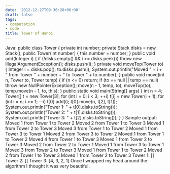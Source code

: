 ```yaml
---
date: '2012-12-27T09:36:28+00:00'
draft: false
tags:
- computation
- code
title: Tower of Hanoi
---
```


Java: public class Tower { private int number; private Stack disks = new Stack(); public Tower(int number) { this.number = number; } public void add(Integer i) { if (!disks.empty() && i >= disks.peek()) throw new IllegalArgumentException(); disks.push(i); } private void moveTop(Tower to) { Integer i = disks.pop(); to.disks.push(i); System.out.println("Moved " + i + " from Tower " + number + " to Tower " + to.number); } public void move(int n, Tower to, Tower temp) { if (n <= 0) return; if (to == null || temp == null) throw new NullPointerException(); move(n - 1, temp, to); moveTop(to); temp.move(n - 1, to, this); } public static void main(String[] args) { int n = 4; Tower[] t = new Tower[3]; for (int i = 0; i < 3; ++i) t[i] = new Tower(i + 1); for (int i = n; i >= 1; --i) t[0].add(i); t[0].move(n, t[2], t[1]); System.out.println("Tower 1: " + t[0].disks.toString()); System.out.println("Tower 2: " + t[1].disks.toString()); System.out.println("Tower 3: " + t[2].disks.toString()); } } Sample output: Moved 1 from Tower 1 to Tower 2 Moved 2 from Tower 1 to Tower 3 Moved 1 from Tower 2 to Tower 3 Moved 3 from Tower 1 to Tower 2 Moved 1 from Tower 3 to Tower 1 Moved 2 from Tower 3 to Tower 2 Moved 1 from Tower 1 to Tower 2 Moved 4 from Tower 1 to Tower 3 Moved 1 from Tower 2 to Tower 3 Moved 2 from Tower 2 to Tower 1 Moved 1 from Tower 3 to Tower 1 Moved 3 from Tower 2 to Tower 3 Moved 1 from Tower 1 to Tower 2 Moved 2 from Tower 1 to Tower 3 Moved 1 from Tower 2 to Tower 3 Tower 1: [] Tower 2: [] Tower 3: [4, 3, 2, 1] Once I wrapped my head around the algorithm I thought it was very beautiful.
